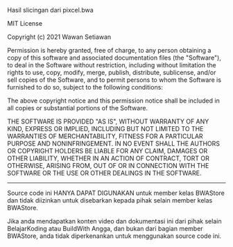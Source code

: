 Hasil slicingan dari pixcel.bwa

MIT License

Copyright (c) 2021 Wawan Setiawan

Permission is hereby granted, free of charge, to any person obtaining a copy
of this software and associated documentation files (the "Software"), to deal
in the Software without restriction, including without limitation the rights
to use, copy, modify, merge, publish, distribute, sublicense, and/or sell
copies of the Software, and to permit persons to whom the Software is
furnished to do so, subject to the following conditions:

The above copyright notice and this permission notice shall be included in all
copies or substantial portions of the Software.

THE SOFTWARE IS PROVIDED "AS IS", WITHOUT WARRANTY OF ANY KIND, EXPRESS OR
IMPLIED, INCLUDING BUT NOT LIMITED TO THE WARRANTIES OF MERCHANTABILITY,
FITNESS FOR A PARTICULAR PURPOSE AND NONINFRINGEMENT. IN NO EVENT SHALL THE
AUTHORS OR COPYRIGHT HOLDERS BE LIABLE FOR ANY CLAIM, DAMAGES OR OTHER
LIABILITY, WHETHER IN AN ACTION OF CONTRACT, TORT OR OTHERWISE, ARISING FROM,
OUT OF OR IN CONNECTION WITH THE SOFTWARE OR THE USE OR OTHER DEALINGS IN THE
SOFTWARE.

<hr>

Source code ini HANYA DAPAT DIGUNAKAN untuk member kelas BWAStore dan tidak diizinkan untuk disebarkan kepada pihak selain member kelas BWAStore.

Jika anda mendapatkan konten video dan dokumentasi ini dari pihak selain BelajarKoding atau BuildWith Angga, dan bukan dari bagian member BWAStore, anda tidak diperkenankan untuk menggunakan source code ini.
